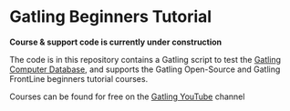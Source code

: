 # Gatling Beginners Tutorial

**Course & support code is currently under construction**

The code is in this repository contains a Gatling script to test the [Gatling Computer Database](https://computer-database.gatling.io/computers), and supports the Gatling Open-Source and Gatling FrontLine beginners tutorial courses.

Courses can be found for free on the [Gatling YouTube](https://www.youtube.com/channel/UCaNih6sKuJ9DIMjTEW1EAlQ) channel